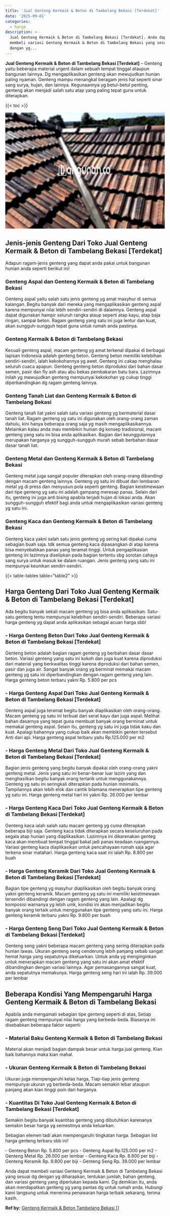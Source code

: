 ```yaml
---
title: 'Jual Genteng Kermaik & Beton di Tambelang Bekasi [Terdekat]'
date: '2025-09-01'
categories:
  - harga
description: >-
  Jual Genteng Kermaik & Beton di Tambelang Bekasi [Terdekat]. Anda dapat
  membeli variasi Genteng Kermaik & Beton di Tambelang Bekasi yang sesuai dg
  dengan yg...
---
```


**Jual Genteng Kermaik & Beton di Tambelang Bekasi \[Terdekat\]** – Genteng yaitu beberapa material urgent dalam sebuah tempat tinggal ataupun bangunan lainnya. Dg mengaplikasikan genteng akan mewujudkan hunian paling nyaman. Genteng mampu menangkal beragam jenis hal seperti sinar sang surya, hujan, dan lainnya. Kegunaannya yg betul-betul penting, genteng akan menjadi salah satu atap yang paling tepat guna untuk diterapkan.

{{< toc >}}

![Jual Genteng Kermaik & Beton di Tambelang Bekasi [Terdekat]](/images/genteng-minimalis-murah22.png)

## Jenis-jenis Genteng Dari Toko Jual Genteng Kermaik & Beton di Tambelang Bekasi \[Terdekat\]

Adapun ragam-jenis genteng yang dapat anda pakai untuk bangunan hunian anda seperti berikut ini!

### Genteng Aspal dan Genteng Kermaik & Beton di Tambelang Bekasi

Genteng aspal yaitu salah satu jenis genteng yg amat masyhur di semua kalangan. Begitu banyak dari mereka yang mengaplikasikan genteng aspal karena mempunyai nilai lebih sendiri-sendiri di dalamnya. Genteng aspal dapat digunakan hampir seluruh rangka ataup seperti atap kayu, atap baja ringan, sampai beton. Ragam genteng yang satu ini juga lentur dan kuat, akan sungguh-sungguh tepat guna untuk rumah anda pastinya.

### Genteng Kermaik & Beton di Tambelang Bekasi

Kecuali genteng aspal, macam genteng yg amat terkenal dipakai di berbagai lapisan Indonesia adalah genteng beton. Genteng beton memiliki kelebihan sendiri-sendiri, ialah kekokohannya yg awet. Genteng ini cakap menghalau seluruh cuaca apapun. Genteng genteng beton diproduksi dari bahan dasar semen, pasir dan fly ash atau abu bekas pembakaran batu bara. Lazimnya inilah yg mewujudkan genteng mempunyai kekokohan yg cukup tinggi diperbandingkan dg ragam genteng lainnya.

### Genteng Tanah Liat dan Genteng Kermaik & Beton di Tambelang Bekasi

Genteng tanah liat yakni salah satu variasi genteng yg bermaterial dasar tanah liat. Ragam genteng yg satu ini digunakan oleh orang-orang zaman dahulu, kini hanya beberapa orang saja yg masih mengaplikasikannya. Melainkan kalau anda mau membikin hunian dg konsep tradisional, macam genteng yang satu ini bisa anda aplikasikan. Bagian dari keunggulannya merupakan harganya yg sungguh-sungguh murah sebab berbahan dasar dasar tanah liat.

### Genteng Metal dan Genteng Kermaik & Beton di Tambelang Bekasi

Genteng metal juga sangat populer diterapkan oleh orang-orang dibandingi dengan macam genteng lainnya. Genteng yg satu ini dibuat dari lembaran metal yg di press dan menyusun pola seperti genteng. Bagian keistimewaan dari tipe genteng yg satu ini adalah gampang meresap panas. Selain dari itu, genteng ini juga anti bising apabila terjadi hujan di lokasi anda. Akan sungguh-sungguh efektif bagi anda untuk mengaplikasikan variasi genteng yg satu ini.

### Genteng Kaca dan Genteng Kermaik & Beton di Tambelang Bekasi

Genteng kaca yakni salah satu jenis genteng yg sering kali dipakai cuma sebagian buah saja. tdk semua genteng kaca dipasangkan di atap karena bisa menyebabkan panas yang teramat tinggi. Untuk pengaplikasian genteng ini lazimnya diselipkan pada bagian tertentu sbg sorotan cahaya sang surya untuk masuk ke dalam ruangan. Jenis genteng yang satu ini mempunyai keunikan sendiri-sendiri.

{{< table-tables table="table2" >}}

## Harga Genteng Dari Toko Jual Genteng Kermaik & Beton di Tambelang Bekasi \[Terdekat\]

Ada begitu banyak sekali macam genteng yg bisa anda aplikasikan. Satu-satu genteng tentu mempunyai kelebihan sendiri-sendiri. Beberapa variasi harga genteng yg dapat anda aplikasikan sebagai acuan harga sbb!

### \- Harga Genteng Beton Dari Toko Jual Genteng Kermaik & Beton di Tambelang Bekasi \[Terdekat\]

Genteng beton adalah bagian ragam genteng yg berbahan dasar dasar beton. Variasi genteng yang satu ini kokoh dan juga kuat karena diproduksi dari material yang berkwalitas tinggi karena diproduksi dari bahan semen, pasir dan juga air. Sangat banyak orang yg berminat memakai macam genteng yg satu ini diperbandingkan dengan ragam genteng yang lain. Harga genteng beton terbaru yakni Rp. 5.800 per pcs

### \- Harga Genteng Aspal Dari Toko Jual Genteng Kermaik & Beton di Tambelang Bekasi \[Terdekat\]

Genteng aspal juga teramat begitu banyak diaplikasikan oleh orang-orang. Macam genteng yg satu ini terbuat dari serat kayu dan juga aspal. Melihat bahan dasarnya yang tepat guna membuat banyak orang berminat untuk memakai genteng aspal. Selain itu, genteng yg satu ini juga tidak kaku dan kuat. Apalagi bahannya yang cukup baik akan membikin genten tersebut Anti dari api. Harga genteng aspal terbaru yaitu Rp.125.000 per m2

### \- Harga Genteng Metal Dari Toko Jual Genteng Kermaik & Beton di Tambelang Bekasi \[Terdekat\]

Bagian jenis genteng yang begitu banyak dipakai oleh orang-orang yakni genteng metal. Jenis yang satu ini benar-benar luar lazim yang dan menghasilkan begitu banyak orang tertarik untuk menggunakannya. Genteng yg satu ini seringkali diterapkan pada hunian minimalis. Tampilannya akan lebih elok dan cantik bilamana menerapkan tipe genteng yg satu ini. Harga genteng metal hari ini yakni Rp. 26.000 per lembar

### \- Harga Genteng Kaca Dari Toko Jual Genteng Kermaik & Beton di Tambelang Bekasi \[Terdekat\]

Genteng kaca ialah salah satu macam genteng yg cuma diterapkan beberapa biji saja. Genteng kaca tidak diterapkan secara keseluruhan pada segala atap hunian yang diaplikasikan. Lazimnya ini dikarenakan genteg kaca akan membuat tempat tinggal bakal jadi panas keadaan ruangannya. Variasi genteng kaca diaplikasikan untuk pencahayaan rumah saja agar terkena sinar matahari. Harga genteng kaca saat ini ialah Rp. 8.800 per buah

### \- Harga Genteng Keramik Dari Toko Jual Genteng Kermaik & Beton di Tambelang Bekasi \[Terdekat\]

Bagian tipe genteng yg masyhur diaplikasikan oleh begitu banyak orang yakni genteng keramik. Macam genteng yg satu ini memiliki keistimewaan tersendiri dibandingi dengan ragam genteng yang lain. Apalagi dg komposisi warnanya yg lebih unik, kondisi ini akan menjadikan begitu banyak orang tertaik untuk menggunakan tipe genteng yang satu ini. Harga genteng keramik terbaru yakni Rp. 9.800 per buah

### \- Harga Genteng Seng Dari Toko Jual Genteng Kermaik & Beton di Tambelang Bekasi \[Terdekat\]

Genteng seng yakni beberapa macam genteng yang sering diterapkan pada hunian lawas. Ukuran genteng seng cenderung lebih panjang sebab sangat hemat harga yang sepatutnya dikeluarkan. Untuk anda yg menginginkan untuk menerapkan macam genteng yang satu ini akan amat efektif dibandingkan dengan variasi lainnya. Agar pemasangannya sangat kuat, anda sepatutnya memakunya. Harga genteng seng hari ini ialah Rp. 39.000 per lembar

## Beberapa Kondisi Yang Mempengaruhi Harga Genteng Kermaik & Beton di Tambelang Bekasi

Apabila anda mengamati sebagian tipe genteng seperti di atas, Setiap ragam genteng mempunyai nilai harga yang berbeda-beda. Biasanya ini disebabkan beberapa faktor seperti:

### \- Material Baku Genteng Kermaik & Beton di Tambelang Bekasi

Material akan menjadi bagian dampak besar untuk harga jual genteng. Kian baik bahannya maka kian mahal.

### \- Ukuran Genteng Kermaik & Beton di Tambelang Bekasi

Ukuran juga mempengaruhi kelas harga, Tiap-tiap jenis genteng mempunyai ukuran yg berbeda-beda. Macam semakin lebar ataupun panjang akan kian tinggi poin dari harganya.

### \- Kuantitas Di Toko Jual Genteng Kermaik & Beton di Tambelang Bekasi \[Terdekat\]

Semakin begitu banyak kuantitas genteng yang dibutuhkan karenanya semakin besar harga yg semestinya anda keluarkan.

Sebagian elemen tadi akan mempengaruhi tingkatan harga. Sebagian list harga genteng terbaru sbb ini!

\- Genteng Beton Rp. 5.800 per pcs - Genteng Aspal Rp.125.000 per m2 - Genteng Metal Rp. 26.000 per lembar - Genteng Kaca Rp. 8.800 per biji - Genteng Keramik Rp. 9.800 per biji - Genteng Seng Rp. 39.000 per lembar

Anda dapat membeli variasi Genteng Kermaik & Beton di Tambelang Bekasi yang sesuai dg dengan yg diharapkan, tentukan jumlah, bahan genteng, dan variasi genteng yang diperlukan kepada kami. Dg demikian itu, anda akan mendapatkan genteng yg yang pantas dg untuk rumah anda. Hubungi kami langsung untuk menerima penawaran harga terbaik sekarang, terima kasih.

**Ref by:**  [Genteng Kermaik & Beton  Tambelang Bekasi []](https://id.wikipedia.org/wiki/Genteng)
